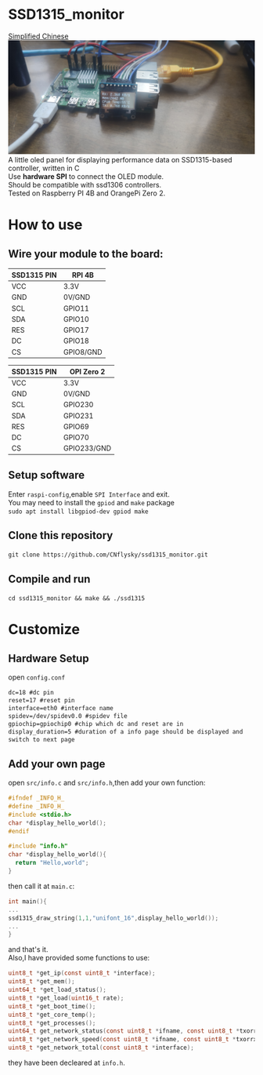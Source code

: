 # SSD1315_monitor
[Simplified Chinese](https://github.com/CNflysky/ssd1315_monitor/blob/main/README_zh.md)  
![demo](https://github.com/CNflysky/ssd1315_monitor/blob/30b27b2acf07eabf27873023a94d65e6d676ec41/IMG_20210726_133237_1.jpg)  
A little oled panel for displaying performance data on SSD1315-based controller, written in C  
Use **hardware SPI** to connect the OLED module.  
Should be compatible with ssd1306 controllers.  
Tested on Raspberry PI 4B and OrangePi Zero 2.
# How to use
## Wire your module to the board:  
| SSD1315 PIN | RPI 4B |
| - | - |
| VCC | 3.3V |
| GND | 0V/GND |
| SCL | GPIO11 |
| SDA | GPIO10 |
| RES | GPIO17 |
| DC | GPIO18 |
| CS | GPIO8/GND |

| SSD1315 PIN | OPI Zero 2 |
| - | - |
| VCC | 3.3V |
| GND | 0V/GND |
| SCL | GPIO230 |
| SDA | GPIO231 |
| RES | GPIO69 |
| DC | GPIO70 |
| CS | GPIO233/GND |
## Setup software
Enter `raspi-config`,enable `SPI Interface` and exit.  
You may need to install the `gpiod` and `make` package  
`sudo apt install libgpiod-dev gpiod make`  
## Clone this repository  
`git clone https://github.com/CNflysky/ssd1315_monitor.git`  
## Compile and run  
`cd ssd1315_monitor && make && ./ssd1315`

# Customize
## Hardware Setup
open `config.conf`
```text
dc=18 #dc pin
reset=17 #reset pin
interface=eth0 #interface name
spidev=/dev/spidev0.0 #spidev file
gpiochip=gpiochip0 #chip which dc and reset are in
display_duration=5 #duration of a info page should be displayed and switch to next page

```
## Add your own page  
open `src/info.c` and `src/info.h`,then add your own function:
```c
#ifndef _INFO_H_
#define _INFO_H_
#include <stdio.h>
char *display_hello_world();
#endif
```

```c
#include "info.h"
char *display_hello_world(){
  return "Hello,world";
}
```
then call it at `main.c`:
```c
int main(){
...
ssd1315_draw_string(1,1,"unifont_16",display_hello_world());
...
}
```
and that's it.  
Also,I have provided some functions to use:
```c
uint8_t *get_ip(const uint8_t *interface);
uint8_t *get_mem();
uint64_t *get_load_status();
uint8_t *get_load(uint16_t rate);
uint8_t *get_boot_time();
uint8_t *get_core_temp();
uint8_t *get_processes();
uint64_t get_network_status(const uint8_t *ifname, const uint8_t *txorrx);
uint8_t *get_network_speed(const uint8_t *ifname, const uint8_t *txorrx, uint16_t rate);
uint8_t *get_network_total(const uint8_t *interface);
```
they have been decleared at `info.h`.
